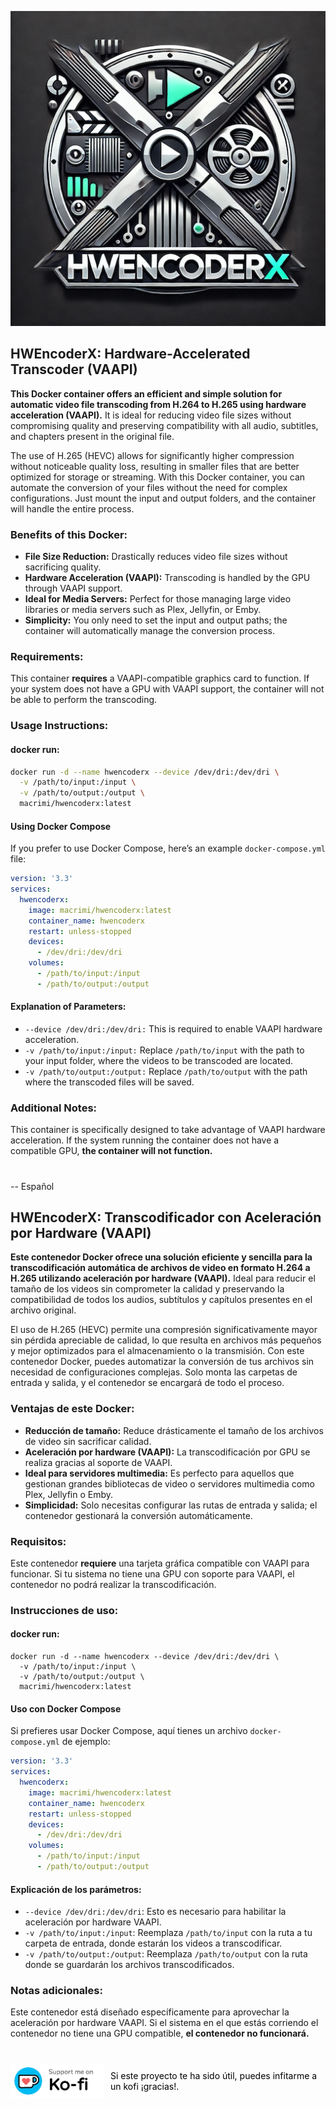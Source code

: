 ![HWEncoderX Logo](https://raw.githubusercontent.com/MacRimi/HWEncoderX/main/images/logo.png)

## HWEncoderX: Hardware-Accelerated Transcoder (VAAPI)

**This Docker container offers an efficient and simple solution for automatic video file transcoding from H.264 to H.265 using hardware acceleration (VAAPI).** It is ideal for reducing video file sizes without compromising quality and preserving compatibility with all audio, subtitles, and chapters present in the original file.

The use of H.265 (HEVC) allows for significantly higher compression without noticeable quality loss, resulting in smaller files that are better optimized for storage or streaming. With this Docker container, you can automate the conversion of your files without the need for complex configurations. Just mount the input and output folders, and the container will handle the entire process.

### Benefits of this Docker:
- **File Size Reduction:** Drastically reduces video file sizes without sacrificing quality.
- **Hardware Acceleration (VAAPI):** Transcoding is handled by the GPU through VAAPI support.
- **Ideal for Media Servers:** Perfect for those managing large video libraries or media servers such as Plex, Jellyfin, or Emby.
- **Simplicity:** You only need to set the input and output paths; the container will automatically manage the conversion process.

### Requirements:
This container **requires** a VAAPI-compatible graphics card to function. If your system does not have a GPU with VAAPI support, the container will not be able to perform the transcoding.

### Usage Instructions:

#### docker run:

```bash
docker run -d --name hwencoderx --device /dev/dri:/dev/dri \
  -v /path/to/input:/input \
  -v /path/to/output:/output \
  macrimi/hwencoderx:latest
```

#### Using Docker Compose

If you prefer to use Docker Compose, here’s an example `docker-compose.yml` file:

```yaml
version: '3.3'
services:
  hwencoderx:
    image: macrimi/hwencoderx:latest
    container_name: hwencoderx
    restart: unless-stopped
    devices:
      - /dev/dri:/dev/dri
    volumes:
      - /path/to/input:/input
      - /path/to/output:/output
```

#### Explanation of Parameters:

- `--device /dev/dri:/dev/dri:` This is required to enable VAAPI hardware acceleration.
- `-v /path/to/input:/input:` Replace `/path/to/input` with the path to your input folder, where the videos to be transcoded are located.
- `-v /path/to/output:/output:` Replace `/path/to/output` with the path where the transcoded files will be saved.

### Additional Notes:

This container is specifically designed to take advantage of VAAPI hardware acceleration. If the system running the container does not have a compatible GPU, **the container will not function.**


#

-- Español
## HWEncoderX: Transcodificador con Aceleración por Hardware (VAAPI)

**Este contenedor Docker ofrece una solución eficiente y sencilla para la transcodificación automática de archivos de video en formato H.264 a H.265 utilizando aceleración por hardware (VAAPI).** Ideal para reducir el tamaño de los videos sin comprometer la calidad y preservando la compatibilidad de todos los audios, subtítulos y capítulos presentes en el archivo original.

El uso de H.265 (HEVC) permite una compresión significativamente mayor sin pérdida apreciable de calidad, lo que resulta en archivos más pequeños y mejor optimizados para el almacenamiento o la transmisión. Con este contenedor Docker, puedes automatizar la conversión de tus archivos sin necesidad de configuraciones complejas. Solo monta las carpetas de entrada y salida, y el contenedor se encargará de todo el proceso.

### Ventajas de este Docker:
- **Reducción de tamaño:** Reduce drásticamente el tamaño de los archivos de video sin sacrificar calidad.
- **Aceleración por hardware (VAAPI):** La transcodificación por GPU se realiza gracias al soporte de VAAPI.
- **Ideal para servidores multimedia:** Es perfecto para aquellos que gestionan grandes bibliotecas de video o servidores multimedia como Plex, Jellyfin o Emby.
- **Simplicidad:** Solo necesitas configurar las rutas de entrada y salida; el contenedor gestionará la conversión automáticamente.

### Requisitos:
Este contenedor **requiere** una tarjeta gráfica compatible con VAAPI para funcionar. Si tu sistema no tiene una GPU con soporte para VAAPI, el contenedor no podrá realizar la transcodificación.

### Instrucciones de uso:

#### docker run:

```
docker run -d --name hwencoderx --device /dev/dri:/dev/dri \
  -v /path/to/input:/input \
  -v /path/to/output:/output \
  macrimi/hwencoderx:latest
```


#### Uso con Docker Compose

Si prefieres usar Docker Compose, aquí tienes un archivo `docker-compose.yml` de ejemplo:

```yaml
version: '3.3'
services:
  hwencoderx:
    image: macrimi/hwencoderx:latest
    container_name: hwencoderx
    restart: unless-stopped
    devices:
      - /dev/dri:/dev/dri
    volumes:
      - /path/to/input:/input
      - /path/to/output:/output
```

#### Explicación de los parámetros:

- `--device /dev/dri:/dev/dri`: Esto es necesario para habilitar la aceleración por hardware VAAPI.
- `-v /path/to/input:/input`: Reemplaza `/path/to/input` con la ruta a tu carpeta de entrada, donde estarán los videos a transcodificar.
- `-v /path/to/output:/output`: Reemplaza `/path/to/output` con la ruta donde se guardarán los archivos transcodificados.

### Notas adicionales:
Este contenedor está diseñado específicamente para aprovechar la aceleración por hardware VAAPI. Si el sistema en el que estás corriendo el contenedor no tiene una GPU compatible, **el contenedor no funcionará.**
#

<div style="display: flex; justify-content: center; align-items: center;">
  <a href="https://ko-fi.com/G2G313ECAN" target="_blank" style="display: flex; align-items: center; text-decoration: none; color: black;">
    <img src="https://raw.githubusercontent.com/MacRimi/HWEncoderX/main/images/kofi.png" alt="Support me on Ko-fi" style="width: 150px; margin-right: 10px;"/>
    <span style="color: black;">Si este proyecto te ha sido útil, puedes infitarme a un kofi ¡gracias!.</span>
  </a>
</div>
